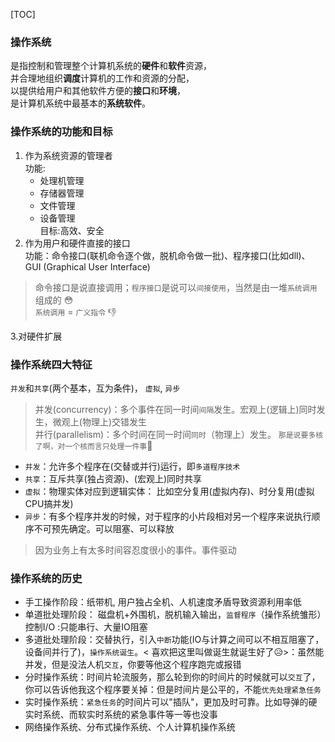 [TOC]

### 操作系统
是指控制和管理整个计算机系统的**硬件**和**软件**资源，<br>
并合理地组织**调度**计算机的工作和资源的分配，<br>
以提供给用户和其他软件方便的**接口**和**环境**，<br>
是计算机系统中最基本的**系统软件**。

### 操作系统的功能和目标

1. 作为系统资源的管理者<br>
功能:
    + 处理机管理
    + 存储器管理
    + 文件管理
    + 设备管理<br>
目标:高效、安全
2. 作为用户和硬件直接的接口<br>
功能：命令接口(联机命令逐个做，脱机命令做一批)、程序接口(比如dll)、GUI (Graphical User Interface) 
> 命令接口是说直接调用；`程序接口`是说可以`间接使用`，当然是由一堆`系统调用`组成的 😳<br> 
> `系统调用` = `广义指令` 👎

3.对硬件扩展

### 操作系统四大特征
`并发`和`共享`(两个基本，互为条件)， `虚拟`, `异步`
> 并发(concurrency)：多个事件在同一时间`间隔`发生。宏观上(逻辑上)同时发生，微观上(物理上)交错发生 <br>
> 并行(parallelism)：多个时间在同一时间`同时`（物理上）发生。 `那是说要多核了啊，对一个核而言只处理一件事`🤣

+ `并发`：允许多个程序在(交替或并行)运行，即`多道程序技术` 
+ `共享`：互斥共享(独占资源)、(宏观上)同时共享 
+ `虚拟`：物理实体对应到逻辑实体： 比如空分复用(虚拟内存)、时分复用(虚拟CPU搞并发)
+ `异步`：有多个程序并发的时候，对于程序的小片段相对另一个程序来说执行顺序不可预先确定。可以阻塞、可以释放

> 因为业务上有太多时间容忍度很小的事件。事件驱动

### 操作系统的历史
+ 手工操作阶段：纸带机, 用户独占全机、人机速度矛盾导致资源利用率低
+ 单道批处理阶段： 磁盘机+外围机，脱机输入输出，`监督程序`（操作系统雏形）控制I/O :只能串行、大量IO阻塞
+ 多道批处理阶段：交替执行，引入`中断`功能(IO与计算之间可以不相互阻塞了，设备间并行了)，`操作系统诞生`。< 喜欢把这里叫做诞生就诞生好了😥>：虽然能并发，但是没法人机`交互`，你要等他这个程序跑完或报错
+ 分时操作系统：时间片轮流服务，那么轮到你的时间片的时候就可以`交互`了，你可以告诉他我这个程序要关掉：但是时间片是公平的，不能`优先处理紧急任务`
+ 实时操作系统：`紧急任务`的时间片可以"插队"，更加及时可靠。比如导弹的硬实时系统、而软实时系统的紧急事件等一等也没事
+ 网络操作系统、分布式操作系统、个人计算机操作系统



